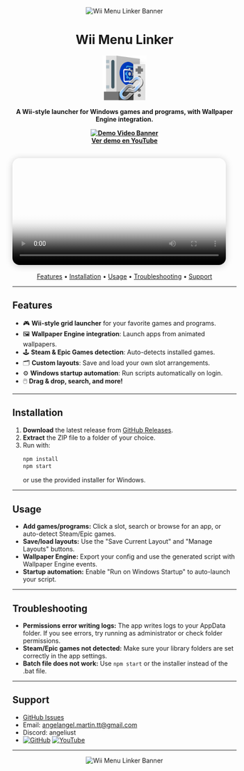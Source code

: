 <!-- Banner principal -->
<p align="center">
  <img src="https://i.imgur.com/IpMIH2F.png" alt="Wii Menu Linker Banner" width="600"/>
</p>

<h1 align="center">Wii Menu Linker</h1>
<p align="center">
  <img src="assets/icon.png" alt="App Icon" width="100"/>
</p>

<p align="center">
  <b>A Wii-style launcher for Windows games and programs, with Wallpaper Engine integration.</b>
</p>

<!-- Ejemplo en video -->
<p align="center">
  <b><!-- Demo en video YouTube -->
<p align="center">
  <a href="https://www.youtube.com/watch?v=qnBmHFuWsUM" target="_blank">
    <img src="https://i.imgur.com/IpMIH2F.png" alt="Demo Video Banner" width="480"/>
    <br>
    <b>Ver demo en YouTube</b>
  </a>
</p></b><br/>
  <video src="https://i.imgur.com/6YGgaGZ.mp4" width="480" controls loop poster="https://i.imgur.com/IpMIH2F.png" style="border-radius:16px;box-shadow:0 2px 16px #0003;"></video>
</p>

<p align="center">
  <a href="#features">Features</a> •
  <a href="#installation">Installation</a> •
  <a href="#usage">Usage</a> •
  <a href="#troubleshooting">Troubleshooting</a> •
  <a href="#support">Support</a>
</p>

---

## Features

- 🎮 **Wii-style grid launcher** for your favorite games and programs.
- 🖼️ **Wallpaper Engine integration**: Launch apps from animated wallpapers.
- 🕹️ **Steam & Epic Games detection**: Auto-detects installed games.
- 🗂️ **Custom layouts**: Save and load your own slot arrangements.
- ⚙️ **Windows startup automation**: Run scripts automatically on login.
- 🖱️ **Drag & drop, search, and more!**

---

## Installation

1. **Download** the latest release from [GitHub Releases](https://github.com/tuusuario/wii-programs-linker/releases).
2. **Extract** the ZIP file to a folder of your choice.
3. Run with:
   ```sh
   npm install
   npm start
   ```
   or use the provided installer for Windows.

---

## Usage

- **Add games/programs:** Click a slot, search or browse for an app, or auto-detect Steam/Epic games.
- **Save/load layouts:** Use the "Save Current Layout" and "Manage Layouts" buttons.
- **Wallpaper Engine:** Export your config and use the generated script with Wallpaper Engine events.
- **Startup automation:** Enable "Run on Windows Startup" to auto-launch your script.

---

## Troubleshooting

- **Permissions error writing logs:** The app writes logs to your AppData folder. If you see errors, try running as administrator or check folder permissions.
- **Steam/Epic games not detected:** Make sure your library folders are set correctly in the app settings.
- **Batch file does not work:** Use `npm start` or the installer instead of the .bat file.

---

## Support

- [GitHub Issues](https://github.com/tuusuario/wii-programs-linker/issues)
- Email: <angelangel.martin.tt@gmail.com>
- Discord: angeliust
- [![GitHub](assets/github.png)](https://github.com/angeliust/wiimenulinker)
  [![YouTube](assets/youtube.png)](https://youtube.com/@angelabrhm)
  

---

<p align="center">
  <img src="https://i.imgur.com/IpMIH2F.png" alt="Wii Menu Linker Banner" width="400"/>
</p>
